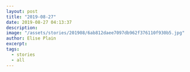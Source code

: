 ```yaml
---
layout: post
title: "2019-08-27"
date: 2019-08-27 04:13:37
description: 
image: "/assets/stories/201908/6ab812daee7097db962f376110f930b5.jpg"
author: Elise Plain
excerpt: 
tags: 
  - stories
  - all
---
```



<p></p>

